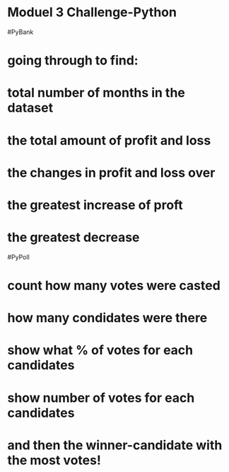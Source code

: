 # Moduel 3 Challenge-Python

#PyBank 
# going through to find:
# total number of months in the dataset
# the total amount of profit and loss
# the changes in profit and loss over 
# the greatest increase of proft
# the greatest decrease 


#PyPoll
# count how many votes were casted
# how many condidates were there
# show what % of votes for each candidates
# show number of votes for each candidates
# and then the winner-candidate with the most votes!
